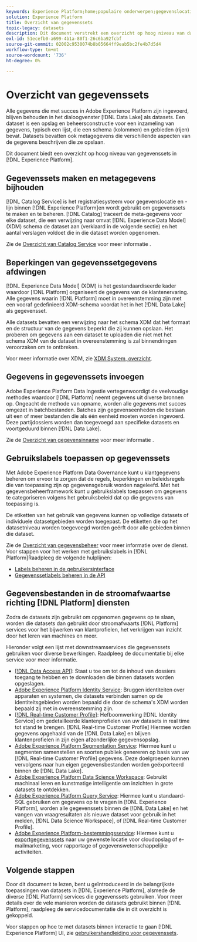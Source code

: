 ```yaml
---
keywords: Experience Platform;home;populaire onderwerpen;gegevenslocatie;Gegevenslocatie;Gegevensbeheer;gegevensbeheer;Lineaire;lengte;gegevenstype;gegevenstypen;Gegevenstypen;Gegevenstype
solution: Experience Platform
title: Overzicht van gegevenssets
topic-legacy: datasets
description: Dit document verstrekt een overzicht op hoog niveau van datasets in Experience Platform.
exl-id: 51ecefb0-a699-4b1a-80f1-26c6ba92fcbf
source-git-commit: 02002c9530074b8b05664ff9eab5bc2fe4b7d5d4
workflow-type: tm+mt
source-wordcount: '736'
ht-degree: 0%

---
```


# Overzicht van gegevenssets

Alle gegevens die met succes in Adobe Experience Platform zijn ingevoerd, blijven behouden in het dialoogvenster [!DNL Data Lake] als datasets. Een dataset is een opslag en beheersconstructie voor een inzameling van gegevens, typisch een lijst, die een schema (kolommen) en gebieden (rijen) bevat. Datasets bevatten ook metagegevens die verschillende aspecten van de gegevens beschrijven die ze opslaan.

Dit document biedt een overzicht op hoog niveau van gegevenssets in [!DNL Experience Platform].

## Gegevenssets maken en metagegevens bijhouden

[!DNL Catalog Service] is het registratiesysteem voor gegevenslocatie en -lijn binnen [!DNL Experience Platform]en wordt gebruikt om gegevenssets te maken en te beheren. [!DNL Catalog] traceert de meta-gegevens voor elke dataset, die een verwijzing naar omvat [!DNL Experience Data Model] (XDM) schema de dataset aan (verklaard in de volgende sectie) en het aantal verslagen voldoet die in die dataset worden opgenomen.

Zie de [Overzicht van Catalog Service](../home.md) voor meer informatie .

## Beperkingen van gegevenssetgegevens afdwingen

[!DNL Experience Data Model] (XDM) is het gestandaardiseerde kader waardoor [!DNL Platform] organiseert de gegevens van de klantenervaring. Alle gegevens waarin [!DNL Platform] moet in overeenstemming zijn met een vooraf gedefinieerd XDM-schema voordat het in het [!DNL Data Lake] als gegevensset.

Alle datasets bevatten een verwijzing naar het schema XDM dat het formaat en de structuur van de gegevens beperkt die zij kunnen opslaan. Het proberen om gegevens aan een dataset te uploaden die niet met het schema XDM van de dataset in overeenstemming is zal binnendringen veroorzaken om te ontbreken.

Voor meer informatie over XDM, zie [XDM System, overzicht](../../xdm/home.md).

## Gegevens in gegevenssets invoegen

Adobe Experience Platform Data Ingestie vertegenwoordigt de veelvoudige methodes waardoor [!DNL Platform] neemt gegevens uit diverse bronnen op. Ongeacht de methode van opname, worden alle gegevens met succes omgezet in batchbestanden. Batches zijn gegevenseenheden die bestaan uit een of meer bestanden die als één eenheid moeten worden ingevoerd. Deze partijdossiers worden dan toegevoegd aan specifieke datasets en voortgeduurd binnen [!DNL Data Lake].

Zie de [Overzicht van gegevensinname](../../ingestion/home.md) voor meer informatie .

## Gebruikslabels toepassen op gegevenssets

Met Adobe Experience Platform Data Governance kunt u klantgegevens beheren om ervoor te zorgen dat de regels, beperkingen en beleidsregels die van toepassing zijn op gegevensgebruik worden nageleefd. Met het gegevensbeheerframework kunt u gebruikslabels toepassen om gegevens te categoriseren volgens het gebruiksbeleid dat op die gegevens van toepassing is.

De etiketten van het gebruik van gegevens kunnen op volledige datasets of individuele datasetgebieden worden toegepast. De etiketten die op het datasetniveau worden toegevoegd worden geërft door alle gebieden binnen die dataset.

Zie de [Overzicht van gegevensbeheer](../../data-governance/home.md) voor meer informatie over de dienst. Voor stappen voor het werken met gebruikslabels in [!DNL Platform]Raadpleeg de volgende hulplijnen:

* [Labels beheren in de gebruikersinterface](../../data-governance/labels/user-guide.md)
* [Gegevenssetlabels beheren in de API](../../data-governance/labels/dataset-api.md)

## Gegevensbestanden in de stroomafwaartse richting [!DNL Platform] diensten

Zodra de datasets zijn gebruikt om opgenomen gegevens op te slaan, worden die datasets dan gebruikt door stroomafwaarts [!DNL Platform] services voor het bijwerken van klantprofielen, het verkrijgen van inzicht door het leren van machines en meer.

Hieronder volgt een lijst met downstreamservices die gegevenssets gebruiken voor diverse bewerkingen. Raadpleeg de documentatie bij elke service voor meer informatie.

* [[!DNL Data Access API]](../../data-access/home.md): Staat u toe om tot de inhoud van dossiers toegang te hebben en te downloaden die binnen datasets worden opgeslagen.
* [Adobe Experience Platform Identity Service](../../identity-service/home.md): Bruggen identiteiten over apparaten en systemen, die datasets verbinden samen op de identiteitsgebieden worden bepaald die door de schema&#39;s XDM worden bepaald zij met in overeenstemming zijn.
* [[!DNL Real-time Customer Profile]](../../profile/home.md): Hefboomwerking [!DNL Identity Service] om gedetailleerde klantenprofielen van uw datasets in real time tot stand te brengen. [!DNL Real-time Customer Profile] Hiermee worden gegevens opgehaald van de [!DNL Data Lake] en blijven klantenprofielen in zijn eigen afzonderlijke gegevensopslag.
* [Adobe Experience Platform Segmentation Service](../../segmentation/home.md): Hiermee kunt u segmenten samenstellen en soorten publiek genereren op basis van uw [!DNL Real-time Customer Profile] gegevens. Deze doelgroepen kunnen vervolgens naar hun eigen gegevensbestanden worden geëxporteerd binnen de [!DNL Data Lake].
* [Adobe Experience Platform Data Science Workspace](../../data-science-workspace/home.md): Gebruikt machinaal leren en kunstmatige intelligentie om inzichten in grote datasets te ontdekken.
* [Adobe Experience Platform Query Service](../../query-service/home.md): Hiermee kunt u standaard-SQL gebruiken om gegevens op te vragen in [!DNL Experience Platform], worden alle gegevenssets binnen de [!DNL Data Lake] en het vangen van vraagresultaten als nieuwe dataset voor gebruik in het melden, [!DNL Data Science Workspace], of [!DNL Real-time Customer Profile].
* [Adobe Experience Platform-bestemmingsservice](../../destinations/home.md): Hiermee kunt u [exportgegevenssets](/help/destinations/ui/export-datasets.md) naar uw gewenste locatie voor cloudopslag of e-mailmarketing, voor rapportage of gegevenswetenschappelijke activiteiten.

## Volgende stappen

Door dit document te lezen, bent u geïntroduceerd in de belangrijkste toepassingen van datasets in [!DNL Experience Platform], alsmede de diverse [!DNL Platform] services die gegevenssets gebruiken. Voor meer details over de vele manieren worden de datasets gebruikt binnen [!DNL Platform], raadpleeg de servicedocumentatie die in dit overzicht is gekoppeld.

Voor stappen op hoe te met datasets binnen interactie te gaan [!DNL Experience Platform] UI, zie [gebruikershandleiding voor gegevenssets](user-guide.md).
